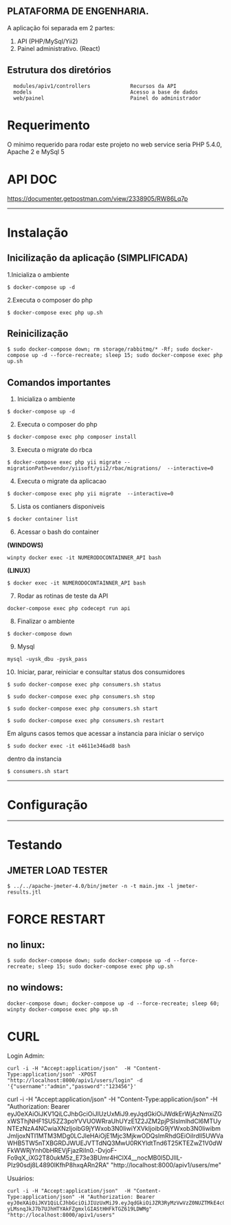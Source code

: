 
PLATAFORMA DE ENGENHARIA.
---
A aplicação foi separada em 2 partes:

1. API (PHP/MySql/Yii2)
2. Painel administrativo. (React)


Estrutura dos diretórios
-------------------

      modules/apiv1/controllers             Recursos da API
      models                                Acesso a base de dados
      web/painel                            Painel do administrador

# Requerimento

O mínimo requerido para rodar este projeto no web service seria PHP 5.4.0, Apache 2 e MySql 5

# API DOC

https://documenter.getpostman.com/view/2338905/RW86Lq7p

---
# Instalação

## Inicilização da aplicação **(SIMPLIFICADA)**

1.Inicializa o ambiente

```
$ docker-compose up -d
```

2.Executa o composer do php

```
$ docker-compose exec php up.sh
```
## Reinicilização

```
$ sudo docker-compose down; rm storage/rabbitmq/* -Rf; sudo docker-compose up -d --force-recreate; sleep 15; sudo docker-compose exec php up.sh
```


## Comandos importantes

1. Inicializa o ambiente

```
$ docker-compose up -d
```
2. Executa o composer do php

```
$ docker-compose exec php composer install

```
3. Executa o migrate do rbca
```
$ docker-compose exec php yii migrate --migrationPath=vendor/yiisoft/yii2/rbac/migrations/  --interactive=0
```

4. Executa o migrate da aplicacao

```
$ docker-compose exec php yii migrate  --interactive=0
```

5. Lista os contianers disponiveis

```
$ docker container list
```

6. Acessar o bash do container

**(WINDOWS)**

```
winpty docker exec -it NUMERODOCONTAINNER_API bash
```

**(LINUX)**

```
$ docker exec -it NUMERODOCONTAINNER_API bash
```

7. Rodar as rotinas de teste da API

```
docker-compose exec php codecept run api
```

8. Finalizar o ambiente 

```
$ docker-compose down
```

9. Mysql

```
mysql -uysk_dbu -pysk_pass
```

10. Iniciar, parar, reiniciar e consultar status dos consumidores
```
$ sudo docker-compose exec php consumers.sh status
```
```
$ sudo docker-compose exec php consumers.sh stop
```
```
$ sudo docker-compose exec php consumers.sh start
```
```
$ sudo docker-compose exec php consumers.sh restart
```

Em alguns casos temos que acessar a instancia para iniciar o serviço
```
$ sudo docker exec -it e4611e346ad8 bash
```
dentro da instancia
```
$ consumers.sh start
```
---
# Configuração


---
# Testando

## JMETER LOAD TESTER

```
$ ../../apache-jmeter-4.0/bin/jmeter -n -t main.jmx -l jmeter-results.jtl
```

# FORCE RESTART

## no linux:

```
$ sudo docker-compose down; sudo docker-compose up -d --force-recreate; sleep 15; sudo docker-compose exec php up.sh
```

## no windows:

```
docker-compose down; docker-compose up -d --force-recreate; sleep 60; winpty docker-compose exec php up.sh
```


# CURL


Login Admin:
```
curl -i -H "Accept:application/json"  -H "Content-Type:application/json" -XPOST "http://localhost:8000/apiv1/users/login" -d '{"username":"admin","password":"123456"}'
```

curl -i -H "Accept:application/json"  -H "Content-Type:application/json" -H "Authorization: Bearer eyJ0eXAiOiJKV1QiLCJhbGciOiJIUzUxMiJ9.eyJqdGkiOiJWdkErWjAzNmxiZGxWSThjNHF1SU5ZZ3poYVVUOWRraUhUYzE1Z2JZM2pjPSIsImlhdCI6MTUyNTEzNzA4NCwiaXNzIjoibG9jYWxob3N0IiwiYXVkIjoibG9jYWxob3N0IiwibmJmIjoxNTI1MTM3MDg0LCJleHAiOjE1Mjc3MjkwODQsImRhdGEiOiIrdll5UWVaWHB5TW5nTXBGRDJWUEJVTTdNQ3MwU0RKYldtTnd6T25KTEZwZ1V0dWFkWWRjYnh0bHREVjFjazRiIn0.-DvjoF-Fo9qX_iXG2T80ukM5z_E73e3BUmr4HClX4__nocMB0l5DJlIL-PIz90sdj8L4890lKfhP8hxqARn2RA" "http://localhost:8000/apiv1/users/me" 

Usuários:
```
curl -i -H "Accept:application/json"  -H "Content-Type:application/json" -H "Authorization: Bearer eyJ0eXAiOiJKV1QiLCJhbGciOiJIUzUxMiJ9.eyJqdGkiOiJZR3RyMzVwVzZ0NUZTMkE4c0pEQmxFMFByRG5pcGRMOUJ3STFFQlBkVm1zPSIsImlhdCI6MTUyMjgwNDUzMiwiaXNzIjoibG9jYWxob3N0IiwiYXVkIjoibG9jYWxob3N0IiwibmJmIjoxNTIyODA0NTMyLCJleHAiOjE1MjUzOTY1MzIsImRhdGEiOiJTXC8xOVl1dmtNak44d0oxNHhFb01qeWZIRUFyRWtOVUVGd2dUMGpmUkNqbz0ifQ.PEtBFHxsqWdfh1gjLFEWxOocbx7KaFYBnyl_Iij-yLMsnqJkJ7b7UJhHTYAkFZgmxlGIAStHHFkTGZ619LDWMg" "http://localhost:8000/apiv1/users"
```

